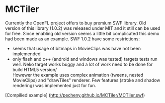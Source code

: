 MCTiler
=======


Currently the OpenFL project offers to buy premium SWF library. Old version of this library (1.0.2) 
was released under MIT and it still can be used for free. Since enabling old version seems a little bit complicated 
this demo had been made as an example.
SWF 1.0.2 have some restrictions: 
* seems that usage of bitmaps in MovieClips was have not been implemended 
* only flash and c++ (android and windows was tested) targets tests run well. 
Neko target works buggy and a lot of work need to be done for build HTML5 version/  
Howewer the example uses complex animation (tweens, nested MovieClips) and "drawTiles" renderer.
Few features (stroke and shadow rendering) was implemented just for fun.

[Compilied example] (http://pecheny.github.io/MCTiler/MCTiler.swf)

